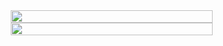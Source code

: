 <div style="display: flex; flex-direction: column; align-items: center;">
  <img src="https://github-readme-stats.vercel.app/api?username=monthonsova&&show_icons=true&title_color=ffffff&icon_color=bb2acf&text_color=daf7dc&bg_color=151515" width="80%" />
  <img src="https://github-readme-stats.vercel.app/api/top-langs/?username=monthonsova&layout=compact" width="80%" />
</div>
